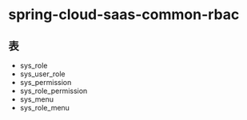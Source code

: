 # spring-cloud-saas-common-rbac

## 表
- sys_role
- sys_user_role
- sys_permission
- sys_role_permission
- sys_menu
- sys_role_menu